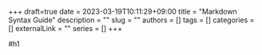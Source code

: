 +++ 
draft=true
date = 2023-03-19T10:11:29+09:00
title = "Markdown Syntax Guide"
description = ""
slug = ""
authors = []
tags = []
categories = []
externalLink = ""
series = []
+++

#h1